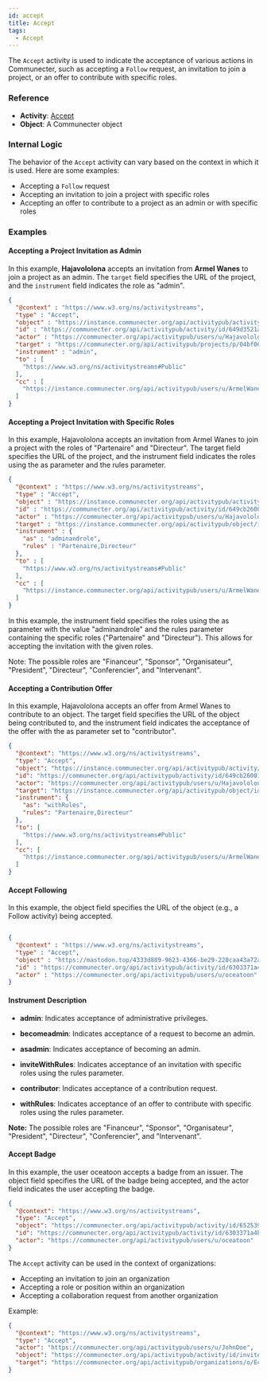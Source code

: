 ```yaml
---
id: accept
title: Accept
tags:
  - Accept
---
```


The `Accept` activity is used to indicate the acceptance of various actions in Communecter, such as accepting a `Follow` request, an invitation to join a project, or an offer to contribute with specific roles.

### Reference

- **Activity**: [Accept](https://www.w3.org/TR/activitypub/#accept-activity-inbox)
- **Object**: A Communecter object

### Internal Logic

The behavior of the `Accept` activity can vary based on the context in which it is used. Here are some examples:

- Accepting a `Follow` request
- Accepting an invitation to join a project with specific roles
- Accepting an offer to contribute to a project as an admin or with specific roles

### Examples

#### Accepting a Project Invitation as Admin

In this example, **Hajavololona** accepts an invitation from **Armel Wanes** to join a project as an admin. The `target` field specifies the URL of the project, and the `instrument` field indicates the role as "admin".

```json
{
  "@context" : "https://www.w3.org/ns/activitystreams",
  "type" : "Accept",
  "object" : "https://instance.communecter.org/api/activitypub/activity/id/649d346cabfdd",
  "id" : "https://communecter.org/api/activitypub/activity/id/649d3521aef18",
  "actor" : "https://communecter.org/api/activitypub/users/u/Hajavololona",
  "target" : "https://communecter.org/api/activitypub/projects/p/04bf00e9-c7a1-4268-909a-25fdd794b43d",
  "instrument" : "admin",
  "to" : [ 
    "https://www.w3.org/ns/activitystreams#Public"
  ],
  "cc" : [ 
    "https://instance.communecter.org/api/activitypub/users/u/ArmelWanes"
  ]
}

```
#### **Accepting a Project Invitation with Specific Roles**

In this example, Hajavololona accepts an invitation from Armel Wanes to join a project with the roles of "Partenaire" and "Directeur". The target field specifies the URL of the project, and the instrument field indicates the roles using the as parameter and the rules parameter.


```json
{
  "@context" : "https://www.w3.org/ns/activitystreams",
  "type" : "Accept",
  "object" : "https://instance.communecter.org/api/activitypub/activity/id/649cb07c4a21b",
  "id" : "https://communecter.org/api/activitypub/activity/id/649cb26001300",
  "actor" : "https://communecter.org/api/activitypub/users/u/Hajavololona",
  "target" : "https://instance.communecter.org/api/activitypub/object/id/649c9e7ae4135",
  "instrument" : {
    "as" : "adminandrole",
    "rules" : "Partenaire,Directeur"
  },
  "to" : [ 
    "https://www.w3.org/ns/activitystreams#Public"
  ],
  "cc" : [ 
    "https://instance.communecter.org/api/activitypub/users/u/ArmelWanes"
  ]
}
```

In this example, the instrument field specifies the roles using the as parameter with the value "adminandrole" and the rules parameter containing the specific roles ("Partenaire" and "Directeur"). This allows for accepting the invitation with the given roles.

Note: The possible roles are "Financeur", "Sponsor", "Organisateur", "President", "Directeur", "Conferencier", and "Intervenant".

#### Accepting a Contribution Offer

In this example, Hajavololona accepts an offer from Armel Wanes to contribute to an object. The target field specifies the URL of the object being contributed to, and the instrument field indicates the acceptance of the offer with the as parameter set to "contributor".


```json
{
  "@context": "https://www.w3.org/ns/activitystreams",
  "type": "Accept",
  "object": "https://instance.communecter.org/api/activitypub/activity/id/649cb07c4a21b",
  "id": "https://communecter.org/api/activitypub/activity/id/649cb26001300",
  "actor": "https://communecter.org/api/activitypub/users/u/Hajavololona",
  "target": "https://instance.communecter.org/api/activitypub/object/id/649c9e7ae4135",
  "instrument": {
    "as": "withRules",
    "rules": "Partenaire,Directeur"
  },
  "to": [
    "https://www.w3.org/ns/activitystreams#Public"
  ],
  "cc": [
    "https://instance.communecter.org/api/activitypub/users/u/ArmelWanes"
  ]
}
```

#### Accept Following

In this example, the object field specifies the URL of the object (e.g., a Follow activity) being accepted.

```json

{
  "@context" : "https://www.w3.org/ns/activitystreams",
  "type" : "Accept",
  "object" : "https://mastodon.top/4333d889-9623-4366-be29-220caa43a72a",
  "id" : "https://communecter.org/api/activitypub/activity/id/6303371a4b0fa",
  "actor" : "https://communecter.org/api/activitypub/users/u/oceatoon"
}

```



#### Instrument Description

- **admin**: Indicates acceptance of administrative privileges.

- **becomeadmin**: Indicates acceptance of a request to become an admin.

- **asadmin**: Indicates acceptance of becoming an admin.

- **inviteWithRules**: Indicates acceptance of an invitation with specific roles using the rules parameter.

- **contributor**: Indicates acceptance of a contribution request.

- **withRules**: Indicates acceptance of an offer to contribute with specific roles using the rules parameter.

**Note:** The possible roles are "Financeur", "Sponsor", "Organisateur", "President", "Directeur", "Conferencier", and "Intervenant".



#### Accept Badge
In this example, the user oceatoon accepts a badge from an issuer. The object field specifies the URL of the badge being accepted, and the actor field indicates the user accepting the badge.

```json
{
  "@context": "https://www.w3.org/ns/activitystreams",
  "type": "Accept",
  "object": "https://communecter.org/api/activitypub/activity/id/652539d72a857",
  "id": "https://communecter.org/api/activitypub/activity/id/6303371a4b0fa",
  "actor": "https://communecter.org/api/activitypub/users/u/oceatoon"
}
```


The `Accept` activity can be used in the context of organizations:

- Accepting an invitation to join an organization
- Accepting a role or position within an organization
- Accepting a collaboration request from another organization

Example:
```json
{
  "@context": "https://www.w3.org/ns/activitystreams",
  "type": "Accept",
  "actor": "https://communecter.org/api/activitypub/users/u/JohnDoe",
  "object": "https://communecter.org/api/activitypub/activity/id/inviteToOrg123",
  "target": "https://communecter.org/api/activitypub/organizations/o/EcoFriendlyOrg"
}
```